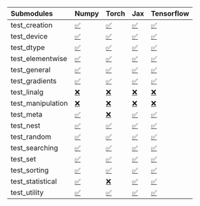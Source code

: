 | Submodules        | Numpy                                                                                                                           | Torch                                                                                                                           | Jax                                                                                                                             | Tensorflow                                                                                                                      |
|:------------------|:--------------------------------------------------------------------------------------------------------------------------------|:--------------------------------------------------------------------------------------------------------------------------------|:--------------------------------------------------------------------------------------------------------------------------------|:--------------------------------------------------------------------------------------------------------------------------------|
| test_creation     | <a href="https://github.com/unifyai/ivy/runs/7914065645?check_suite_focus=true" rel="noopener noreferrer" target="_blank">✅</a> | <a href="https://github.com/unifyai/ivy/runs/7914067039?check_suite_focus=true" rel="noopener noreferrer" target="_blank">✅</a> | <a href="https://github.com/unifyai/ivy/runs/7914068543?check_suite_focus=true" rel="noopener noreferrer" target="_blank">✅</a> | <a href="https://github.com/unifyai/ivy/runs/7914070387?check_suite_focus=true" rel="noopener noreferrer" target="_blank">✅</a> |
| test_device       | <a href="https://github.com/unifyai/ivy/runs/7914065743?check_suite_focus=true" rel="noopener noreferrer" target="_blank">✅</a> | <a href="https://github.com/unifyai/ivy/runs/7914067145?check_suite_focus=true" rel="noopener noreferrer" target="_blank">✅</a> | <a href="https://github.com/unifyai/ivy/runs/7914068624?check_suite_focus=true" rel="noopener noreferrer" target="_blank">✅</a> | <a href="https://github.com/unifyai/ivy/runs/7914070511?check_suite_focus=true" rel="noopener noreferrer" target="_blank">✅</a> |
| test_dtype        | <a href="https://github.com/unifyai/ivy/runs/7914065815?check_suite_focus=true" rel="noopener noreferrer" target="_blank">✅</a> | <a href="https://github.com/unifyai/ivy/runs/7914067233?check_suite_focus=true" rel="noopener noreferrer" target="_blank">✅</a> | <a href="https://github.com/unifyai/ivy/runs/7914068699?check_suite_focus=true" rel="noopener noreferrer" target="_blank">✅</a> | <a href="https://github.com/unifyai/ivy/runs/7914070599?check_suite_focus=true" rel="noopener noreferrer" target="_blank">✅</a> |
| test_elementwise  | <a href="https://github.com/unifyai/ivy/runs/7914065903?check_suite_focus=true" rel="noopener noreferrer" target="_blank">✅</a> | <a href="https://github.com/unifyai/ivy/runs/7914067321?check_suite_focus=true" rel="noopener noreferrer" target="_blank">✅</a> | <a href="https://github.com/unifyai/ivy/runs/7914068800?check_suite_focus=true" rel="noopener noreferrer" target="_blank">✅</a> | <a href="https://github.com/unifyai/ivy/runs/7914070691?check_suite_focus=true" rel="noopener noreferrer" target="_blank">✅</a> |
| test_general      | <a href="https://github.com/unifyai/ivy/runs/7914066011?check_suite_focus=true" rel="noopener noreferrer" target="_blank">✅</a> | <a href="https://github.com/unifyai/ivy/runs/7914067387?check_suite_focus=true" rel="noopener noreferrer" target="_blank">✅</a> | <a href="https://github.com/unifyai/ivy/runs/7914068893?check_suite_focus=true" rel="noopener noreferrer" target="_blank">✅</a> | <a href="https://github.com/unifyai/ivy/runs/7914070767?check_suite_focus=true" rel="noopener noreferrer" target="_blank">✅</a> |
| test_gradients    | <a href="https://github.com/unifyai/ivy/runs/7914066095?check_suite_focus=true" rel="noopener noreferrer" target="_blank">✅</a> | <a href="https://github.com/unifyai/ivy/runs/7914067476?check_suite_focus=true" rel="noopener noreferrer" target="_blank">✅</a> | <a href="https://github.com/unifyai/ivy/runs/7914069047?check_suite_focus=true" rel="noopener noreferrer" target="_blank">✅</a> | <a href="https://github.com/unifyai/ivy/runs/7914070839?check_suite_focus=true" rel="noopener noreferrer" target="_blank">✅</a> |
| test_linalg       | <a href="https://github.com/unifyai/ivy/runs/7914066182?check_suite_focus=true" rel="noopener noreferrer" target="_blank">❌</a> | <a href="https://github.com/unifyai/ivy/runs/7914067564?check_suite_focus=true" rel="noopener noreferrer" target="_blank">❌</a> | <a href="https://github.com/unifyai/ivy/runs/7914069137?check_suite_focus=true" rel="noopener noreferrer" target="_blank">❌</a> | <a href="https://github.com/unifyai/ivy/runs/7914070898?check_suite_focus=true" rel="noopener noreferrer" target="_blank">❌</a> |
| test_manipulation | <a href="https://github.com/unifyai/ivy/runs/7914066257?check_suite_focus=true" rel="noopener noreferrer" target="_blank">❌</a> | <a href="https://github.com/unifyai/ivy/runs/7914067646?check_suite_focus=true" rel="noopener noreferrer" target="_blank">❌</a> | <a href="https://github.com/unifyai/ivy/runs/7914069248?check_suite_focus=true" rel="noopener noreferrer" target="_blank">❌</a> | <a href="https://github.com/unifyai/ivy/runs/7914070974?check_suite_focus=true" rel="noopener noreferrer" target="_blank">❌</a> |
| test_meta         | <a href="https://github.com/unifyai/ivy/runs/7914066350?check_suite_focus=true" rel="noopener noreferrer" target="_blank">✅</a> | <a href="https://github.com/unifyai/ivy/runs/7914067732?check_suite_focus=true" rel="noopener noreferrer" target="_blank">❌</a> | <a href="https://github.com/unifyai/ivy/runs/7914069348?check_suite_focus=true" rel="noopener noreferrer" target="_blank">✅</a> | <a href="https://github.com/unifyai/ivy/runs/7914071038?check_suite_focus=true" rel="noopener noreferrer" target="_blank">✅</a> |
| test_nest         | <a href="https://github.com/unifyai/ivy/runs/7914066426?check_suite_focus=true" rel="noopener noreferrer" target="_blank">✅</a> | <a href="https://github.com/unifyai/ivy/runs/7914067852?check_suite_focus=true" rel="noopener noreferrer" target="_blank">✅</a> | <a href="https://github.com/unifyai/ivy/runs/7914069426?check_suite_focus=true" rel="noopener noreferrer" target="_blank">✅</a> | <a href="https://github.com/unifyai/ivy/runs/7914071106?check_suite_focus=true" rel="noopener noreferrer" target="_blank">✅</a> |
| test_random       | <a href="https://github.com/unifyai/ivy/runs/7914066493?check_suite_focus=true" rel="noopener noreferrer" target="_blank">✅</a> | <a href="https://github.com/unifyai/ivy/runs/7914067937?check_suite_focus=true" rel="noopener noreferrer" target="_blank">✅</a> | <a href="https://github.com/unifyai/ivy/runs/7914069550?check_suite_focus=true" rel="noopener noreferrer" target="_blank">✅</a> | <a href="https://github.com/unifyai/ivy/runs/7914071175?check_suite_focus=true" rel="noopener noreferrer" target="_blank">✅</a> |
| test_searching    | <a href="https://github.com/unifyai/ivy/runs/7914066575?check_suite_focus=true" rel="noopener noreferrer" target="_blank">✅</a> | <a href="https://github.com/unifyai/ivy/runs/7914068050?check_suite_focus=true" rel="noopener noreferrer" target="_blank">✅</a> | <a href="https://github.com/unifyai/ivy/runs/7914069692?check_suite_focus=true" rel="noopener noreferrer" target="_blank">✅</a> | <a href="https://github.com/unifyai/ivy/runs/7914071257?check_suite_focus=true" rel="noopener noreferrer" target="_blank">✅</a> |
| test_set          | <a href="https://github.com/unifyai/ivy/runs/7914066666?check_suite_focus=true" rel="noopener noreferrer" target="_blank">✅</a> | <a href="https://github.com/unifyai/ivy/runs/7914068141?check_suite_focus=true" rel="noopener noreferrer" target="_blank">✅</a> | <a href="https://github.com/unifyai/ivy/runs/7914069841?check_suite_focus=true" rel="noopener noreferrer" target="_blank">✅</a> | <a href="https://github.com/unifyai/ivy/runs/7914071343?check_suite_focus=true" rel="noopener noreferrer" target="_blank">✅</a> |
| test_sorting      | <a href="https://github.com/unifyai/ivy/runs/7914066760?check_suite_focus=true" rel="noopener noreferrer" target="_blank">✅</a> | <a href="https://github.com/unifyai/ivy/runs/7914068246?check_suite_focus=true" rel="noopener noreferrer" target="_blank">✅</a> | <a href="https://github.com/unifyai/ivy/runs/7914069967?check_suite_focus=true" rel="noopener noreferrer" target="_blank">✅</a> | <a href="https://github.com/unifyai/ivy/runs/7914071413?check_suite_focus=true" rel="noopener noreferrer" target="_blank">✅</a> |
| test_statistical  | <a href="https://github.com/unifyai/ivy/runs/7914066850?check_suite_focus=true" rel="noopener noreferrer" target="_blank">✅</a> | <a href="https://github.com/unifyai/ivy/runs/7914068345?check_suite_focus=true" rel="noopener noreferrer" target="_blank">❌</a> | <a href="https://github.com/unifyai/ivy/runs/7914070112?check_suite_focus=true" rel="noopener noreferrer" target="_blank">✅</a> | <a href="https://github.com/unifyai/ivy/runs/7914071511?check_suite_focus=true" rel="noopener noreferrer" target="_blank">✅</a> |
| test_utility      | <a href="https://github.com/unifyai/ivy/runs/7914066949?check_suite_focus=true" rel="noopener noreferrer" target="_blank">✅</a> | <a href="https://github.com/unifyai/ivy/runs/7914068458?check_suite_focus=true" rel="noopener noreferrer" target="_blank">✅</a> | <a href="https://github.com/unifyai/ivy/runs/7914070250?check_suite_focus=true" rel="noopener noreferrer" target="_blank">✅</a> | <a href="https://github.com/unifyai/ivy/runs/7914071620?check_suite_focus=true" rel="noopener noreferrer" target="_blank">✅</a> |